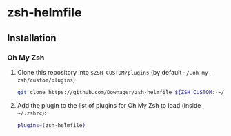 # zsh-helmfile

## Installation

### Oh My Zsh

1. Clone this repository into `$ZSH_CUSTOM/plugins` (by default `~/.oh-my-zsh/custom/plugins`)

    ```sh
    git clone https://github.com/Downager/zsh-helmfile ${ZSH_CUSTOM:-~/.oh-my-zsh/custom}/plugins/zsh-helmfile
    ```

2. Add the plugin to the list of plugins for Oh My Zsh to load (inside `~/.zshrc`):

    ```sh
    plugins=(zsh-helmfile)
    ```
